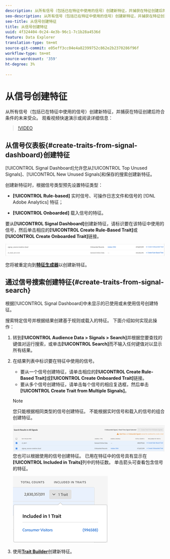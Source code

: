 ```yaml
---
description: 从所有信号（包括已在特征中使用的信号）创建新特征，并捕获在特征创建后符合条件的未来受众。
seo-description: 从所有信号（包括已在特征中使用的信号）创建新特征，并捕获在特征创建后符合条件的未来受众。
seo-title: 从信号创建特征
title: 从信号创建特征
uuid: 4f324404-0c24-4e3b-96c1-7c1b28a4536d
feature: Data Explorer
translation-type: tm+mt
source-git-commit: e05eff3cc04e4a82399752c862e2b2370286f96f
workflow-type: tm+mt
source-wordcount: '359'
ht-degree: 3%

---
```



# 从信号创建特征

从所有信号（包括已在特征中使用的信号）创建新特征，并捕获在特征创建后符合条件的未来受众。 观看视频快速演示或阅读详细信息：

>[!VIDEO](https://video.tv.adobe.com/v/25169/?quality=12)

## 从信号仪表板{#create-traits-from-signal-dashboard}创建特征

[!UICONTROL Signal Dashboard]允许您从[!UICONTROL Top Unused Signals]、[!UICONTROL New Unused Signals]和保存的搜索创建新特征。

创建新特征时，根据信号类型预先设置特征类型：

* **[!UICONTROL Rule-based]** 实时信号、可操作日志文件和信号的 [!DNL Adobe Analytics] 特征；

* **[!UICONTROL Onboarded]** 载入信号的特征。

要从&#x200B;**[!UICONTROL Signal Dashboard]**&#x200B;创建新特征，请标识要在该特征中使用的信号，然后单击相应的&#x200B;**[!UICONTROL Create Rule-Based Trait]**&#x200B;或&#x200B;**[!UICONTROL Create Onboarded Trait]**&#x200B;链接。

![](assets/signals-create-trait.png)

您将被重定向到&#x200B;**[特征生成器](../../features/traits/about-trait-builder.md)**&#x200B;以创建新特征。

## 通过信号搜索创建特征{#create-traits-from-signal-search}

根据[!UICONTROL Signal Dashboard]中未显示的已使用或未使用信号创建特征。

搜索特定信号并根据结果创建基于规则或载入的特征。 下面介绍如何实现此操作：

1. 转到&#x200B;**[!UICONTROL Audience Data > Signals > Search]**&#x200B;并根据您要查找的键值对运行搜索，或单击&#x200B;**[!UICONTROL Search]**&#x200B;而不输入任何键值对以显示所有结果。
2. 在结果列表中标识要在特征中使用的信号。
   * 要从一个信号创建特征，请单击相应的&#x200B;**[!UICONTROL Create Rule-Based Trait]**&#x200B;或&#x200B;**[!UICONTROL Create Onboarded Trait]**&#x200B;链接。
   * 要从多个信号创建特征，请单击每个信号的相应复选框，然后单击&#x200B;**[!UICONTROL Create Trait from Multiple Signals]**。

   >[!NOTE]
   >您只能根据相同类型的信号创建特征。 不能根据实时信号和载入的信号的组合创建特征。
   >
   > ![](assets/signals-create-trait-search.png)
   >您也可以根据使用的信号创建特征。 已用在特征中的信号具有显示在&#x200B;**[!UICONTROL Included in Traits]**&#x200B;列中的特征数。 单击箭头可查看包含信号的特征。
   >
   >![](assets/signals-used-traits.png)

3. 使用&#x200B;**[Trait Builder](../../features/traits/about-trait-builder.md)**&#x200B;创建新特征。
